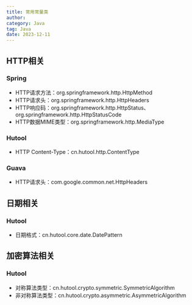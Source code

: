```yaml
---
title: 常用常量类
author:
category: Java
tag: Java
date: 2023-12-11
---
```


## HTTP相关

### Spring

- HTTP请求方法：org.springframework.http.HttpMethod
- HTTP请求头：org.springframework.http.HttpHeaders
- HTTP响应码：org.springframework.http.HttpStatus、org.springframework.http.HttpStatusCode
- HTTP数据MIME类型：org.springframework.http.MediaType

### Hutool

- HTTP Content-Type：cn.hutool.http.ContentType

### Guava

- HTTP请求头：com.google.common.net.HttpHeaders

## 日期相关

### Hutool

- 日期格式：cn.hutool.core.date.DatePattern

## 加密算法相关

### Hutool

- 对称算法类型：cn.hutool.crypto.symmetric.SymmetricAlgorithm
- 非对称算法类型：cn.hutool.crypto.asymmetric.AsymmetricAlgorithm
